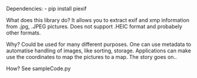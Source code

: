 Dependencies:
    - pip install piexif

What does this library do?
It allows you to extract exif and xmp information from .jpg, .JPEG pictures. Does not support .HEIC format and probabely other formats.

Why?
Could be used for many different purposes. One can use metadata to automatise handling of images, like sorting, storage. Applications can make use the coordinates to map the pictures to a map. The story goes on..

How? 
See sampleCode.py